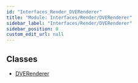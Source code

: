 ```yaml
---
id: "Interfaces_Render_DVERenderer"
title: "Module: Interfaces/Render/DVERenderer"
sidebar_label: "Interfaces/Render/DVERenderer"
sidebar_position: 0
custom_edit_url: null
---
```


## Classes

- [DVERenderer](../classes/Interfaces_Render_DVERenderer.DVERenderer.md)
